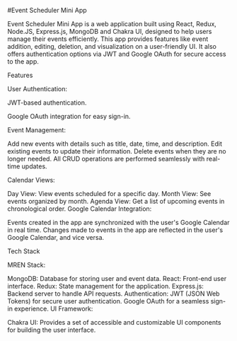 #Event Scheduler Mini App


Event Scheduler Mini App is a web application built using React, Redux, Node.JS, Express.js, MongoDB and Chakra UI, designed to help users manage their events efficiently. This app provides features like event addition, editing, deletion, and visualization on a user-friendly UI. It also offers authentication options via JWT and Google OAuth for secure access to the app.

Features

User Authentication:

JWT-based authentication.

Google OAuth integration for easy sign-in.

Event Management:

Add new events with details such as title, date, time, and description.
Edit existing events to update their information.
Delete events when they are no longer needed.
All CRUD operations are performed seamlessly with real-time updates.

Calendar Views:

Day View: View events scheduled for a specific day.
Month View: See events organized by month.
Agenda View: Get a list of upcoming events in chronological order.
Google Calendar Integration:


Events created in the app are synchronized with the user's Google Calendar in real time.
Changes made to events in the app are reflected in the user's Google Calendar, and vice versa.

Tech Stack

MREN Stack:

MongoDB: Database for storing user and event data.
React: Front-end user interface.
Redux: State management for the application.
Express.js: Backend server to handle API requests.
Authentication:
JWT (JSON Web Tokens) for secure user authentication.
Google OAuth for a seamless sign-in experience.
UI Framework:

Chakra UI: Provides a set of accessible and customizable UI components for building the user interface.
